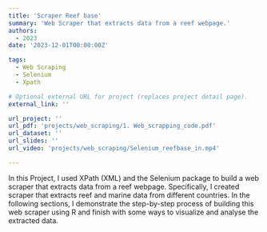 ```yaml
---
title: 'Scraper Reef base'
summary: 'Web Scraper that extracts data from a reef webpage.'
authors:
  - 2023
date: '2023-12-01T00:00:00Z'

tags:
  - Web Scraping
  - Selenium
  - Xpath

# Optional external URL for project (replaces project detail page).
external_link: ''

url_project: ''
url_pdf: 'projects/web_scraping/1. Web_scrapping_code.pdf'
url_dataset: ''
url_slides: ''
url_video: 'projects/web_scraping/Selenium_reefbase_in.mp4'

---
```


In this Project, I used XPath (XML) and the Selenium package to build a web scraper that extracts
data from a reef webpage. Specifically, I created scraper that extracts reef and marine data from different
countries. In the following sections, I demonstrate the step-by-step process of building this web scraper
using R and finish with some ways to visualize and analyse the extracted data.
